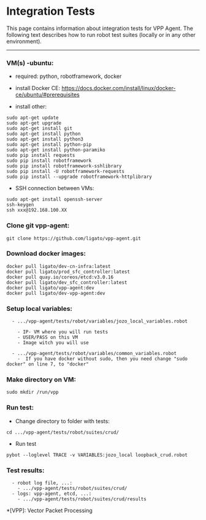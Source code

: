 # Integration Tests

This page contains information about integration tests for VPP Agent. The following text describes how to run robot test suites (locally or in any other environment).

---

### VM(s) -ubuntu:
  - required: python, robotframework, docker

  - install Docker CE: https://docs.docker.com/install/linux/docker-ce/ubuntu/#prerequisites
  - install other:
```
sudo apt-get update
sudo apt-get upgrade
sudo apt-get install git
sudo apt-get install python
sudo apt-get install python3
sudo apt-get install python-pip
sudo apt-get install python-paramiko
sudo pip install requests
sudo pip install robotframework
sudo pip install robotframework-sshlibrary
sudo pip install -U robotframework-requests
sudo pip install --upgrade robotframework-httplibrary
```

  - SSH connection between VMs:
```
sudo apt-get install openssh-server
ssh-keygen
ssh xxx@192.168.100.XX
```

### Clone git vpp-agent:
```
git clone https://github.com/ligato/vpp-agent.git
```

### Download docker images:
```
docker pull ligato/dev-cn-infra:latest             
docker pull ligato/prod_sfc_controller:latest          
docker pull quay.io/coreos/etcd:v3.0.16             
docker pull ligato/dev_sfc_controller:latest 
docker pull ligato/vpp-agent:dev 
docker pull ligato/dev-vpp-agent:dev
```

### Setup local variables:
      - .../vpp-agent/tests/robot/variables/jozo_local_variables.robot

        - IP- VM where you will run tests
        - USER/PASS on this VM
        - Image witch you will use

      - .../vpp-agent/tests/robot/variables/common_variables.robot
        -  If you have docker without sudo, then you need change "sudo docker" on line 7, to "docker"

### Make directory on VM:
```
sudo mkdir /run/vpp
```

### Run test:
  - Change directory to folder with tests:
```
cd .../vpp-agent/tests/robot/suites/crud/
```
  - Run test
 ```
pybot --loglevel TRACE -v VARIABLES:jozo_local loopback_crud.robot
```

### Test results:
      - robot log file, ...:
        - .../vpp-agent/tests/robot/suites/crud/
      - logs: vpp-agent, etcd, ...:
        - .../vpp-agent/tests/robot/suites/crud/results

*[VPP]: Vector Packet Processing

